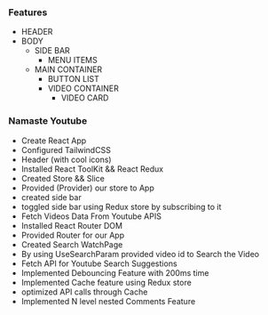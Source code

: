 ### Features

-   HEADER
-   BODY
    -   SIDE BAR
        -   MENU ITEMS
    -   MAIN CONTAINER
        -   BUTTON LIST
        -   VIDEO CONTAINER
            -   VIDEO CARD

### Namaste Youtube

-   Create React App
-   Configured TailwindCSS
-   Header (with cool icons)
-   Installed React ToolKit && React Redux
-   Created Store && Slice
-   Provided (Provider) our store to App
-   created side bar
-   toggled side bar using Redux store by subscribing to it
-   Fetch Videos Data From Youtube APIS
-   Installed React Router DOM
-   Provided Router for our App
-   Created Search WatchPage
-   By using UseSearchParam provided video id to Search the Video
-   Fetch API for Youtube Search Suggestions
-   Implemented Debouncing Feature with 200ms time
-   Implemented Cache feature using Redux store
-   optimized API calls through Cache
-   Implemented N level nested Comments Feature
